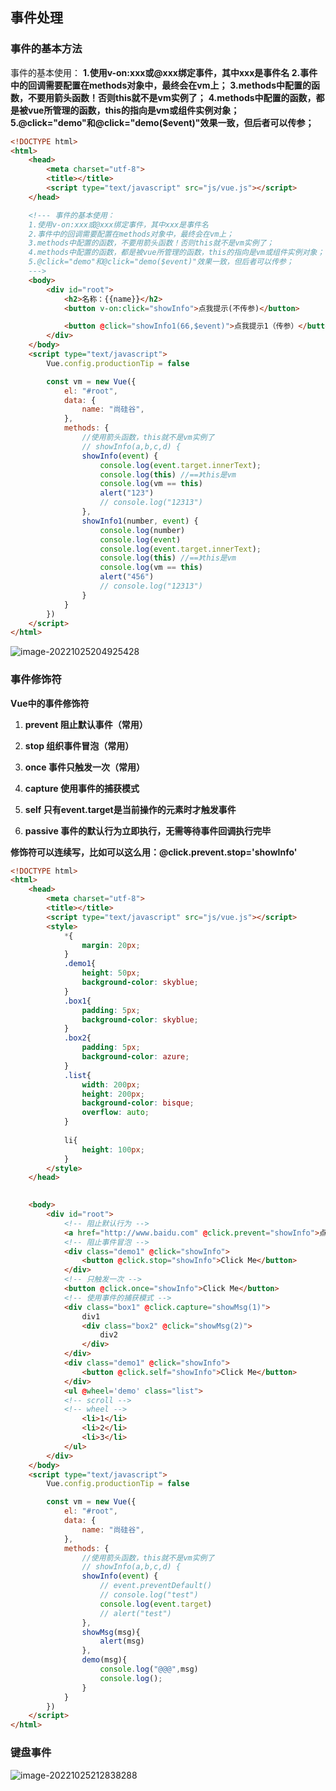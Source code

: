 ## 事件处理

### 事件的基本方法

事件的基本使用：
	**1.使用v-on:xxx或@xxx绑定事件，其中xxx是事件名
	2.事件中的回调需要配置在methods对象中，最终会在vm上；**
	**3.methods中配置的函数，不要用箭头函数！否则this就不是vm实例了；**
	**4.methods中配置的函数，都是被vue所管理的函数，this的指向是vm或组件实例对象；**
	**5.@click="demo"和@click="demo($event)"效果一致，但后者可以传参；**

```html
<!DOCTYPE html>
<html>
	<head>
		<meta charset="utf-8">
		<title></title>
		<script type="text/javascript" src="js/vue.js"></script>
	</head>

	<!--- 事件的基本使用：
	1.使用v-on:xxx或@xxx绑定事件，其中xxx是事件名
	2.事件中的回调需要配置在methods对象中，最终会在vm上；
	3.methods中配置的函数，不要用箭头函数！否则this就不是vm实例了；
	4.methods中配置的函数，都是被vue所管理的函数，this的指向是vm或组件实例对象；
	5.@click="demo"和@click="demo($event)"效果一致，但后者可以传参；
 	--->
	<body>
		<div id="root">
			<h2>名称：{{name}}</h2>
			<button v-on:click="showInfo">点我提示(不传参)</button>

			<button @click="showInfo1(66,$event)">点我提示1（传参）</button>
		</div>
	</body>
	<script type="text/javascript">
		Vue.config.productionTip = false

		const vm = new Vue({
			el: "#root",
			data: {
				name: "尚硅谷",
			},
			methods: {
				//使用箭头函数，this就不是vm实例了
				// showInfo(a,b,c,d) {
				showInfo(event) {
					console.log(event.target.innerText);
					console.log(this) //==》this是vm
					console.log(vm == this)
					alert("123")
					// console.log("12313")
				},
				showInfo1(number, event) {
					console.log(number)
					console.log(event)
					console.log(event.target.innerText);
					console.log(this) //==》this是vm
					console.log(vm == this)
					alert("456")
					// console.log("12313")
				}
			}
		})
	</script>
</html>

```

![image-20221025204925428](https://learnone.oss-cn-beijing.aliyuncs.com/pic/202311031746777.png)

### 事件修饰符

**Vue中的事件修饰符**

1. **prevent 阻止默认事件（常用）**

2. **stop 组织事件冒泡（常用）**

3. **once 事件只触发一次（常用）**

4. **capture 使用事件的捕获模式**

5. **self 只有event.target是当前操作的元素时才触发事件**

6. **passive 事件的默认行为立即执行，无需等待事件回调执行完毕**

**修饰符可以连续写，比如可以这么用：@click.prevent.stop='showInfo'**

```html
<!DOCTYPE html>
<html>
	<head>
		<meta charset="utf-8">
		<title></title>
		<script type="text/javascript" src="js/vue.js"></script>
		<style>
			*{
				margin: 20px;
			}
			.demo1{
				height: 50px;
				background-color: skyblue;
			}
			.box1{
				padding: 5px;
				background-color: skyblue;
			}
			.box2{
				padding: 5px;
				background-color: azure;
			}
			.list{
				width: 200px;
				height: 200px;
				background-color: bisque;
				overflow: auto;
			}
				
			li{
				height: 100px;
			}
		</style>
	</head>

	
	<body>
		<div id="root">
			<!-- 阻止默认行为 -->
			<a href="http://www.baidu.com" @click.prevent="showInfo">点我提示</a>
			<!-- 阻止事件冒泡 -->
			<div class="demo1" @click="showInfo">
				<button @click.stop="showInfo">Click Me</button>
			</div>
			<!-- 只触发一次 -->
			<button @click.once="showInfo">Click Me</button>
			<!-- 使用事件的捕获模式 -->
			<div class="box1" @click.capture="showMsg(1)">
				div1
				<div class="box2" @click="showMsg(2)">
					div2
				</div>
			</div>
			<div class="demo1" @click="showInfo">
				<button @click.self="showInfo">Click Me</button>
			</div>
			<ul @wheel='demo' class="list"> 
			<!-- scroll -->
			<!-- wheel -->
				<li>1</li>
				<li>2</li>
				<li>3</li>
			</ul>
		</div>
	</body>
	<script type="text/javascript">
		Vue.config.productionTip = false

		const vm = new Vue({
			el: "#root",
			data: {
				name: "尚硅谷",
			},
			methods: {
				//使用箭头函数，this就不是vm实例了
				// showInfo(a,b,c,d) {
				showInfo(event) {
					// event.preventDefault()
					// console.log("test")
					console.log(event.target)
					// alert("test")
				},
				showMsg(msg){
					alert(msg)
				},
				demo(msg){
					console.log("@@@",msg)
					console.log();
				}
			}
		})
	</script>
</html>

```

### 键盘事件

![image-20221025212838288](https://learnone.oss-cn-beijing.aliyuncs.com/pic/202311031746177.png)

